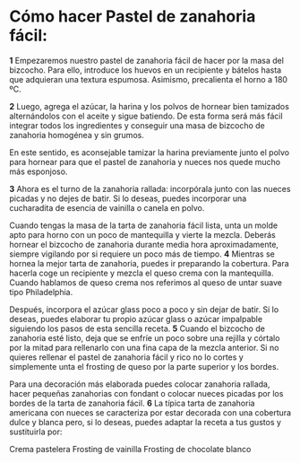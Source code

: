 # Cómo hacer Pastel de zanahoria fácil:
**1**
Empezaremos nuestro pastel de zanahoria fácil de hacer por la masa del bizcocho. Para ello, introduce los huevos en un recipiente y bátelos hasta que adquieran una textura espumosa. Asimismo, precalienta el horno a 180 ºC.

**2**
Luego, agrega el azúcar, la harina y los polvos de hornear bien tamizados alternándolos con el aceite y sigue batiendo. De esta forma será más fácil integrar todos los ingredientes y conseguir una masa de bizcocho de zanahoria homogénea y sin grumos.

En este sentido, es aconsejable tamizar la harina previamente junto el polvo para hornear para que el pastel de zanahoria y nueces nos quede mucho más esponjoso.

**3**
Ahora es el turno de la zanahoria rallada: incorpórala junto con las nueces picadas y no dejes de batir. Si lo deseas, puedes incorporar una cucharadita de esencia de vainilla o canela en polvo.

Cuando tengas la masa de la tarta de zanahoria fácil lista, unta un molde apto para horno con un poco de mantequilla y vierte la mezcla. Deberás hornear el bizcocho de zanahoria durante media hora aproximadamente, siempre vigilando por si requiere un poco más de tiempo.
**4**
Mientras se hornea la mejor tarta de zanahoria, puedes ir preparando la cobertura. Para hacerla coge un recipiente y mezcla el queso crema con la mantequilla. Cuando hablamos de queso crema nos referimos al queso de untar suave tipo Philadelphia.

Después, incorpora el azúcar glass poco a poco y sin dejar de batir. Si lo deseas, puedes elaborar tu propio azúcar glass o azúcar impalpable siguiendo los pasos de esta sencilla receta.
**5**
Cuando el bizcocho de zanahoria esté listo, deja que se enfríe un poco sobre una rejilla y córtalo por la mitad para rellenarlo con una fina capa de la mezcla anterior. Si no quieres rellenar el pastel de zanahoria fácil y rico no lo cortes y simplemente unta el frosting de queso por la parte superior y los bordes.

Para una decoración más elaborada puedes colocar zanahoria rallada, hacer pequeñas zanahorias con fondant o colocar nueces picadas por los bordes de la tarta de zanahoria fácil.
**6**
La típica tarta de zanahoria americana con nueces se caracteriza por estar decorada con una cobertura dulce y blanca pero, si lo deseas, puedes adaptar la receta a tus gustos y sustituirla por:

Crema pastelera
Frosting de vainilla
Frosting de chocolate blanco